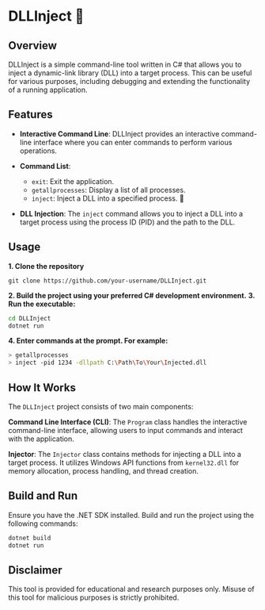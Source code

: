 # DLLInject 💉

## Overview

DLLInject is a simple command-line tool written in C# that allows you to inject a dynamic-link library (DLL) into a target process. This can be useful for various purposes, including debugging and extending the functionality of a running application.
## Features

- **Interactive Command Line**: DLLInject provides an interactive command-line interface where you can enter commands to perform various operations.

- **Command List**:
    - `exit`: Exit the application.
    - `getallprocesses`: Display a list of all processes.
    - `inject`: Inject a DLL into a specified process. 💉

- **DLL Injection**: The `inject` command allows you to inject a DLL into a target process using the process ID (PID) and the path to the DLL.

## Usage

**1. Clone the repository**
```
git clone https://github.com/your-username/DLLInject.git
```
**2. Build the project using your preferred C# development environment.**
**3. Run the executable:**
```bash
cd DLLInject
dotnet run
```
**4. Enter commands at the prompt. For example:**
```bash
> getallprocesses
> inject -pid 1234 -dllpath C:\Path\To\Your\Injected.dll
```

## How It Works
The `DLLInject` project consists of two main components:

**Command Line Interface (CLI)**: The `Program` class handles the interactive command-line interface, allowing users to input commands and interact with the application.

**Injector**: The `Injector` class contains methods for injecting a DLL into a target process. It utilizes Windows API functions from `kernel32.dll` for memory allocation, process handling, and thread creation.

## Build and Run

Ensure you have the .NET SDK installed. Build and run the project using the following commands:
```bash
dotnet build
dotnet run
```

## Disclaimer
This tool is provided for educational and research purposes only. Misuse of this tool for malicious purposes is strictly prohibited.
